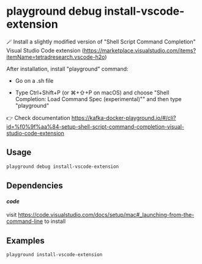 # playground debug install-vscode-extension

🪄 Install a slightly modified version of "Shell Script Command Completion" Visual Studio Code extension (https://marketplace.visualstudio.com/items?itemName=tetradresearch.vscode-h2o)  
  
After installation, install "playground" command:  
  
* Go on a .sh file  
  
* Type Ctrl+Shift+P (or ⌘+⇧+P on macOS) and choose "Shell Completion: Load Command Spec (experimental)"" and then type "playground"  
  
👉 Check documentation https://kafka-docker-playground.io/#/cli?id=%f0%9f%aa%84-setup-shell-script-command-completion-visual-studio-code-extension

## Usage

```bash
playground debug install-vscode-extension
```

## Dependencies

#### *code*

visit https://code.visualstudio.com/docs/setup/mac#_launching-from-the-command-line to install

## Examples

```bash
playground install-vscode-extension
```


